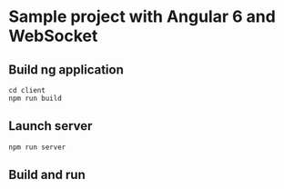 # Sample project with Angular 6 and WebSocket

## Build ng application

```
cd client
npm run build
```

## Launch server

```
npm run server
```

## Build and run